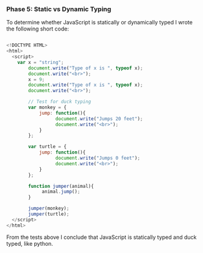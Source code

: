 ### Phase 5: Static vs Dynamic Typing

To determine whether JavaScript is statically or dynamically typed I wrote the following short code:

```js

<!DOCTYPE HTML>
<html>
  <script>
	var x = "string";
    	document.write("Type of x is ", typeof x);
    	document.write("<br>");
    	x = 9;
    	document.write("Type of x is ", typeof x);
    	document.write("<br>");

    	// Test for duck typing
    	var monkey = {
            jump: function(){
              	  document.write("Jumps 20 feet");
              	  document.write("<br>");
            }
    	};

    	var turtle = {
            jump: function(){
            	  document.write("Jumps 0 feet");
              	  document.write("<br>");
            }
    	};

    	function jumper(animal){
        	 animal.jump();
        }

    	jumper(monkey);
    	jumper(turtle);
  </script>
</html>

```

From the tests above I conclude that JavaScript is statically typed and 
duck typed, like python.